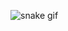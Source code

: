 ![snake gif](https://github.com/HellSugar/SEU_REPOSITORIO/blob/output/github-contribution-grid-snake.svg)
